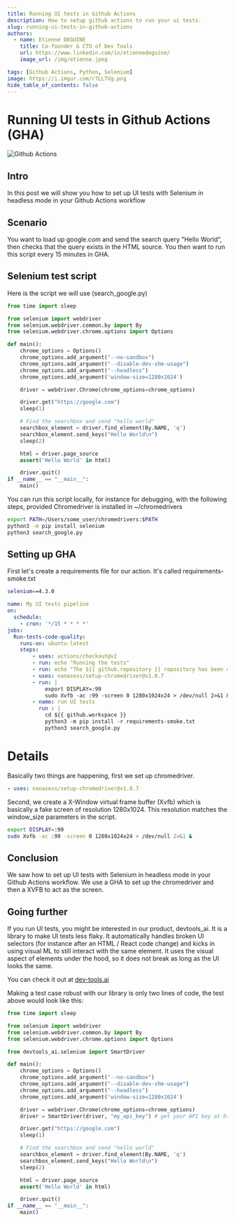 ```yaml
---
title: Running UI tests in Github Actions
description: How to setup github actions to run your ui tests.
slug: running-ui-tests-in-github-actions
authors:
  - name: Etienne DEGUINE
    title: Co-founder & CTO of Dev Tools
    url: https://www.linkedin.com/in/etiennedeguine/
    image_url: /img/etienne.jpeg

tags: [Github Actions, Python, Selenium]
image: https://i.imgur.com/r7LLTVg.png
hide_table_of_contents: false
---
```

# Running UI tests in Github Actions (GHA)
![Github Actions](https://i.imgur.com/r7LLTVg.png)
## Intro
In this post we will show you how to set up UI tests with Selenium in headless mode in your Github Actions workflow

## Scenario
You want to load up google.com and send the search query "Hello World", then checks that the query exists in the HTML source. You then want to run this script every 15 minutes in GHA.

## Selenium test script
Here is the script we will use (search_google.py)

```python title="search_google.py"
from time import sleep

from selenium import webdriver
from selenium.webdriver.common.by import By
from selenium.webdriver.chrome.options import Options

def main():
    chrome_options = Options()
    chrome_options.add_argument("--no-sandbox")
    chrome_options.add_argument("--disable-dev-shm-usage")
    chrome_options.add_argument("--headless")
    chrome_options.add_argument('window-size=1280x1024')

    driver = webdriver.Chrome(chrome_options=chrome_options)

    driver.get("https://google.com")
    sleep(1)

    # Find the searchbox and send "hello world"
    searchbox_element = driver.find_element(By.NAME, 'q')
    searchbox_element.send_keys("Hello World\n")
    sleep(2)

    html = driver.page_source
    assert('Hello World' in html)

    driver.quit()
if __name__ == "__main__":
    main()
```


You can run this script locally, for instance for debugging, with the following steps, provided Chromedriver is installed in ~/chromedrivers
```bash
export PATH=/Users/some_user/chromedrivers:$PATH
python3 -m pip install selenium
python3 search_google.py
```

## Setting up GHA
First let's create a requirements file for our action. It's called requirements-smoke.txt

```bash title="requirements-smoke.txt"
selenium==4.3.0
```


```yaml title=".github/workflows/ui-test.yaml"
name: My UI tests pipeline
on:
  schedule:
    - cron: '*/15 * * * *'
jobs:
  Run-tests-code-quality:
    runs-on: ubuntu-latest
    steps:
        - uses: actions/checkout@v2
        - run: echo "Running the tests"
        - run: echo "The ${{ github.repository }} repository has been cloned to the runner."
        - uses: nanasess/setup-chromedriver@v1.0.7
        - run: |
            export DISPLAY=:99
            sudo Xvfb -ac :99 -screen 0 1280x1024x24 > /dev/null 2>&1 &
        - name: run UI tests
          run : |
            cd ${{ github.workspace }}
            python3 -m pip install -r requirements-smoke.txt
            python3 search_google.py
```

# Details
Basically two things are happening, first we set up chromedriver.
```yaml
- uses: nanasess/setup-chromedriver@v1.0.7
```

Second, we create a X-Window virtual frame buffer (Xvfb) which is basically a fake screen of resolution 1280x1024. This resolution matches the window_size parameters in the script.
```bash
export DISPLAY=:99
sudo Xvfb -ac :99 -screen 0 1280x1024x24 > /dev/null 2>&1 &
```

## Conclusion
We saw how to set up UI tests with Selenium in headless mode in your Github Actions workflow. We use a GHA to set up the chromedriver and then a XVFB to act as the screen.

## Going further
If you run UI tests, you might be interested in our product, devtools_ai.
It is a library to make UI tests less flaky. It automatically handles broken UI selectors (for instance after an HTML / React code change) and kicks in using visual ML to still interact with the same element.
It uses the visual aspect of elements under the hood, so it does not break as long as the UI looks the same.

You can check it out at [dev-tools.ai](https://dev-tools.ai/)

Making a test case robust with our library is only two lines of code, the test above would look like this:

```python title="search_google_non_flaky.py"
from time import sleep

from selenium import webdriver
from selenium.webdriver.common.by import By
from selenium.webdriver.chrome.options import Options

from devtools_ai.selenium import SmartDriver

def main():
    chrome_options = Options()
    chrome_options.add_argument("--no-sandbox")
    chrome_options.add_argument("--disable-dev-shm-usage")
    chrome_options.add_argument("--headless")
    chrome_options.add_argument('window-size=1280x1024')

    driver = webdriver.Chrome(chrome_options=chrome_options)
    driver = SmartDriver(driver, "my_api_key") # get your API key at https://smartdriver.dev-tools.ai/signup

    driver.get("https://google.com")
    sleep(1)

    # Find the searchbox and send "hello world"
    searchbox_element = driver.find_element(By.NAME, 'q')
    searchbox_element.send_keys("Hello World\n")
    sleep(2)

    html = driver.page_source
    assert('Hello World' in html)

    driver.quit()
if __name__ == "__main__":
    main()
```